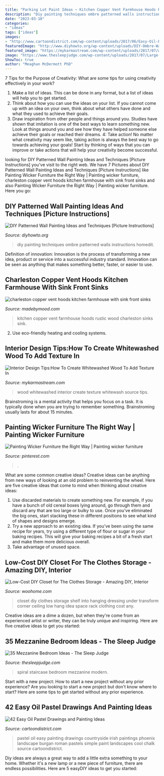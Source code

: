 ```yaml
---
title: "Parking Lot Paint Ideas ~ Kitchen Copper Vent Farmhouse Hoods Rustic Wood Charleston Sinks Sink"
description: "Diy painting techniques ombre patterned walls instructions homedit"
date: "2023-03-10"
categories:
- "ideas"
tags: ["ideas"]
images:
- "http://www.cartoondistrict.com/wp-content/uploads/2017/06/Easy-Oil-Pastel-Drawings-and-Painting-Ideas2.jpg"
featuredImage: "http://www.diyhowto.org/wp-content/uploads/DIY-Ombre-Wall-Painting-DIY-Wall-Painting-Ideas-Techniques-Tutorials-DIYHowto.jpg"
featured_image: "https://mykarmastream.com/wp-content/uploads/2017/07/whitewash-wood-1-410x1024.jpg"
image: "https://www.thesleepjudge.com/wp-content/uploads/2017/07/Large-Spiral-Staircase.jpg"
ShowToc: true
author: "Meaghan McDermott PhD"
---
```



7 Tips for the Purpose of Creativity: What are some tips for using creativity effectively in your work?
1. Make a list of ideas. This can be done in any format, but a list of ideas will help you to get started.
2. Think about how you can use the ideas on your list. If you cannot come up with an idea on your own, think about what others have done and what they used to achieve their goals.
3. Draw inspiration from other people and things around you. Studies have shown that imitation is one of the best ways to learn something new. Look at things around you and see how they have helped someone else achieve their goals or reached their dreams.
4: Take action! No matter what creativity may seem like, taking action is always the best way to go towards achieving your goals! Start by thinking of ways that you can improve or take actions that will help your creativity become successful.

	

		
looking for DIY Patterned Wall Painting Ideas and Techniques [Picture Instructions] you've visit to the right web. We have 7 Pictures about DIY Patterned Wall Painting Ideas and Techniques [Picture Instructions] like Painting Wicker Furniture the Right Way | Painting wicker furniture, charleston copper vent hoods kitchen farmhouse with sink front sinks and also Painting Wicker Furniture the Right Way | Painting wicker furniture. Here you go:
		
    
## DIY Patterned Wall Painting Ideas And Techniques [Picture Instructions]

<img loading=lazy src="http://www.diyhowto.org/wp-content/uploads/DIY-Ombre-Wall-Painting-DIY-Wall-Painting-Ideas-Techniques-Tutorials-DIYHowto.jpg" onerror="this.onerror=null;this.src='https://tse3.mm.bing.net/th?id=OIP.TfbrSVxF6fMzFX4xgdrr4wHaNQ&amp;pid=15.1';" alt="DIY Patterned Wall Painting Ideas and Techniques [Picture Instructions]">

_Source: diyhowto.org_

>diy painting techniques ombre patterned walls instructions homedit. 

	

Definition of innovation:
Innovation is the process of transforming a new idea, product or service into a successful industry standard. Innovation can be seen as anything that makes something better, faster, or easier to use.

    
## Charleston Copper Vent Hoods Kitchen Farmhouse With Sink Front Sinks

<img loading=lazy src="https://madebymood.com/wp-content/uploads/2018/01/charleston-copper-vent-hoods-with-fireclay-apron-kitchen-farmhouse-and-drawer-storage.jpg" onerror="this.onerror=null;this.src='https://tse1.mm.bing.net/th?id=OIP.PfRuWTO7B4-oxq1dz3NhegHaK6&amp;pid=15.1';" alt="charleston copper vent hoods kitchen farmhouse with sink front sinks">

_Source: madebymood.com_

>kitchen copper vent farmhouse hoods rustic wood charleston sinks sink. 

	

2. Use eco-friendly heating and cooling systems.

    
## Interior Design Tips:How To Create Whitewashed Wood To Add Texture In

<img loading=lazy src="https://mykarmastream.com/wp-content/uploads/2017/07/whitewash-wood-1-410x1024.jpg" onerror="this.onerror=null;this.src='https://tse3.mm.bing.net/th?id=OIP.Et5yv2s6ko4aO6YkGf4LdwAAAA&amp;pid=15.1';" alt="Interior Design Tips:How To Create Whitewashed Wood To Add Texture In">

_Source: mykarmastream.com_

>wood whitewashed interior create texture whitewash source tips. 

	

Brainstroming is a mental activity that helps you focus on a task. It is typically done when you are trying to remember something. Brainstroming usually lasts for about 15 minutes.

    
## Painting Wicker Furniture The Right Way | Painting Wicker Furniture

<img loading=lazy src="https://i.pinimg.com/736x/da/42/aa/da42aa0e259474a0eca4b6b2c5fc0a7f.jpg" onerror="this.onerror=null;this.src='https://tse4.mm.bing.net/th?id=OIP.kvLIRWu6iaKpTV0YaLeAKwHaKR&amp;pid=15.1';" alt="Painting Wicker Furniture the Right Way | Painting wicker furniture">

_Source: pinterest.com_

>. 

	

What are some common creative ideas?
Creative ideas can be anything from new ways of looking at an old problem to reinventing the wheel. Here are five creative ideas that come to mind when thinking about creative ideas: 
1. Use discarded materials to create something new. For example, if you have a bunch of old cereal boxes lying around, go through them and discard any that are too large or bulky to use. Once you’ve eliminated the big ones, start stacking these in different positions to see what kind of shapes and designs emerge.
2. Try a new approach to an existing idea. If you’ve been using the same recipe for years, try using a different type of flour or sugar in your baking recipes. This will give your baking recipes a bit of a fresh start and make them more delicious overall.
3. Take advantage of unused space.

    
## Low-Cost DIY Closet For The Clothes Storage - Amazing DIY, Interior

<img loading=lazy src="http://www.woohome.com/wp-content/uploads/2016/10/DIY-Closet-ideas-05.jpg" onerror="this.onerror=null;this.src='https://tse4.mm.bing.net/th?id=OIP.3JHBdgJjKZNnlbGaX9F2WAHaLI&amp;pid=15.1';" alt="Low-Cost DIY Closet for The Clothes Storage - Amazing DIY, Interior">

_Source: woohome.com_

>closet diy clothes storage shelf into hanging dressing under transform corner ceiling low hang idea space rack clothing cost any. 

	

Creative ideas are a dime a dozen, but when they're come from an experienced artist or writer, they can be truly unique and inspiring. Here are five creative ideas to get you started: 

    
## 35 Mezzanine Bedroom Ideas - The Sleep Judge

<img loading=lazy src="https://www.thesleepjudge.com/wp-content/uploads/2017/07/Large-Spiral-Staircase.jpg" onerror="this.onerror=null;this.src='https://tse1.mm.bing.net/th?id=OIP.IszvwHb7GE_d5gN42v-pcgHaLM&amp;pid=15.1';" alt="35 Mezzanine Bedroom Ideas - The Sleep Judge">

_Source: thesleepjudge.com_

>spiral staircase bedroom mezzanine modern. 

	

Start with a new project: How to start a new project without any prior experience?
Are you looking to start a new project but don't know where to start? Here are some tips to get started without any prior experience.

    
## 42 Easy Oil Pastel Drawings And Painting Ideas

<img loading=lazy src="http://www.cartoondistrict.com/wp-content/uploads/2017/06/Easy-Oil-Pastel-Drawings-and-Painting-Ideas2.jpg" onerror="this.onerror=null;this.src='https://tse4.mm.bing.net/th?id=OIP.Mk6e6DNGFb5-vu3nWvO4KAHaLd&amp;pid=15.1';" alt="42 Easy Oil Pastel Drawings and Painting Ideas">

_Source: cartoondistrict.com_

>pastel oil easy painting drawings countryside irish paintings phoenix landscape burgan roman pastels simple paint landscapes cool chalk source cartoondistrict. 

	

Diy ideas are always a great way to add a little extra something to your home. Whether it's a new lamp or a new piece of furniture, there are endless possibilities. Here are 5 easyDIY ideas to get you started: 

